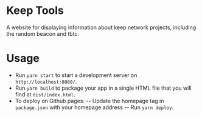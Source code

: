# Keep Tools

A website for displaying information about keep network projects, including
the random beacon and tbtc.

# Usage

* Run `yarn start` to start a development server on `http://localhost:8080/`.
* Run `yarn build` to package your app in a single HTML file that you will find at `dist/index.html`.
* To deploy on Github pages:
  -- Update the homepage tag in `package.json` with your homepage address
  -- Run `yarn deploy`. 


[license]: LICENSE
